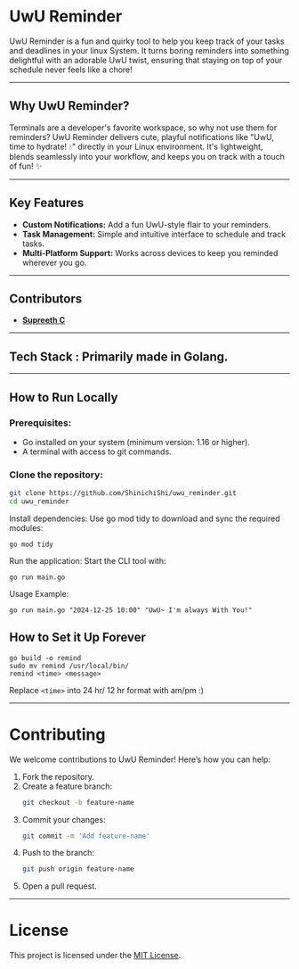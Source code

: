# UwU Reminder

UwU Reminder is a fun and quirky tool to help you keep track of your tasks and deadlines in your linux System. It turns boring reminders into something delightful with an adorable UwU twist, ensuring that staying on top of your schedule never feels like a chore!

---

## Why UwU Reminder?
Terminals are a developer's favorite workspace, so why not use them for reminders? UwU Reminder delivers cute, playful notifications like "UwU, time to hydrate! 💧" directly in your Linux environment. It's lightweight, blends seamlessly into your workflow, and keeps you on track with a touch of fun! ✨

---

## Key Features

- **Custom Notifications:** Add a fun UwU-style flair to your reminders.
- **Task Management:** Simple and intuitive interface to schedule and track tasks.
- **Multi-Platform Support:** Works across devices to keep you reminded wherever you go.

---

## Contributors

- [**Supreeth C**](https://github.com/ShinichiShi)

---

## Tech Stack : Primarily made in Golang. 

---

## How to Run Locally

### Prerequisites:
- Go installed on your system (minimum version: 1.16 or higher).
- A terminal with access to git commands.

### Clone the repository:
```bash
git clone https://github.com/ShinichiShi/uwu_reminder.git
cd uwu_reminder
```
Install dependencies: Use go mod tidy to download and sync the required modules:

``` 
go mod tidy 
```
Run the application: Start the CLI tool with:

```
go run main.go
```
Usage Example:
```
go run main.go "2024-12-25 10:00" "UwU~ I'm always With You!"

```
## How to Set it Up Forever
```
go build -o remind
sudo mv remind /usr/local/bin/
remind <time> <message>
```
Replace <code>\<time\></code> into 24 hr/ 12 hr format with am/pm :)

---

# Contributing

We welcome contributions to UwU Reminder! Here’s how you can help:

1. Fork the repository.
2. Create a feature branch:
   ```bash
   git checkout -b feature-name
   ```
3. Commit your changes:
   ```bash
   git commit -m 'Add feature-name'
   ```
4. Push to the branch:
   ```bash
   git push origin feature-name
   ```
5. Open a pull request.

---

# License

This project is licensed under the [MIT License](LICENSE).
